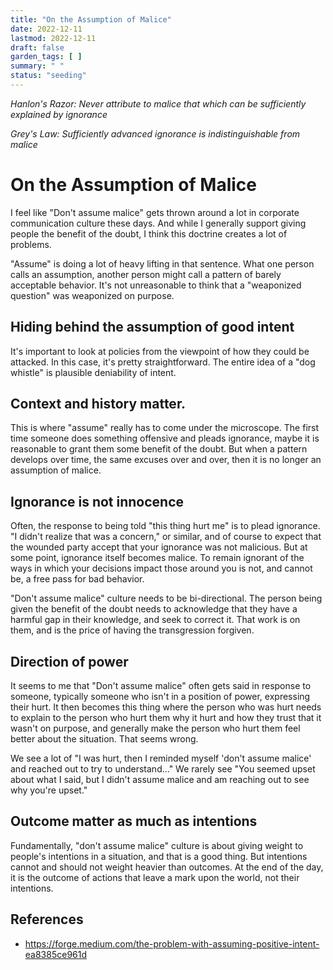 ```yaml
---
title: "On the Assumption of Malice"
date: 2022-12-11
lastmod: 2022-12-11
draft: false
garden_tags: [ ]
summary: " "
status: "seeding"
---
```


*Hanlon's Razor: Never attribute to malice that which can be sufficiently
explained by ignorance*

*Grey's Law: Sufficiently advanced ignorance is indistinguishable from malice*

# On the Assumption of Malice

I feel like "Don't assume malice" gets thrown around a lot in corporate
communication culture these days. And while I generally support giving people
the benefit of the doubt, I think this doctrine creates a lot of problems.

"Assume" is doing a lot of heavy lifting in that sentence. What one person
calls an assumption, another person might call a pattern of barely acceptable
behavior. It's not unreasonable to think that a "weaponized question" was
weaponized on purpose.

## Hiding behind the assumption of good intent
It's important to look at policies from the viewpoint of how they could be
attacked. In this case, it's pretty straightforward. The entire idea of a "dog
whistle" is plausible deniability of intent. 

## Context and history matter.
This is where "assume" really has to come under the microscope. The first time
someone does something offensive and pleads ignorance, maybe it is reasonable
to grant them some benefit of the doubt. But when a pattern develops over
time, the same excuses over and over, then it is no longer an assumption of
malice.  

## Ignorance is not innocence
Often, the response to being told "this thing hurt me" is to plead ignorance.
"I didn't realize that was a concern," or similar, and of course to expect
that the wounded party accept that your ignorance was not malicious. But at
some point, ignorance itself becomes malice. To remain ignorant of the ways in
which your decisions impact those around you is not, and cannot be, a free
pass for bad behavior.

"Don't assume malice" culture needs to be bi-directional. The person being
given the benefit of the doubt needs to acknowledge that they have a harmful
gap in their knowledge, and seek to correct it. That work is on them, and is
the price of having the transgression forgiven.

## Direction of power
It seems to me that "Don't assume malice" often gets said in response to
someone, typically someone who isn't in a position of power, expressing their
hurt.  It then becomes this thing where the person who was hurt needs to
explain to the person who hurt them why it hurt and how they trust that it
wasn't on purpose, and generally make the person who hurt them feel better
about the situation.  That seems wrong.

We see a lot of "I was hurt, then I reminded myself 'don't assume malice' and
reached out to try to understand..."  We rarely see "You seemed upset about what
I said, but I didn't assume malice and am reaching out to see why you're upset."

## Outcome matter as much as intentions
Fundamentally, "don't assume malice" culture is about giving weight to
people's intentions in a situation, and that is a good thing. But intentions
cannot and should not weight heavier than outcomes. At the end of the day, it
is the outcome of actions that leave a mark upon the world, not their
intentions. 

## References
- https://forge.medium.com/the-problem-with-assuming-positive-intent-ea8385ce961d
